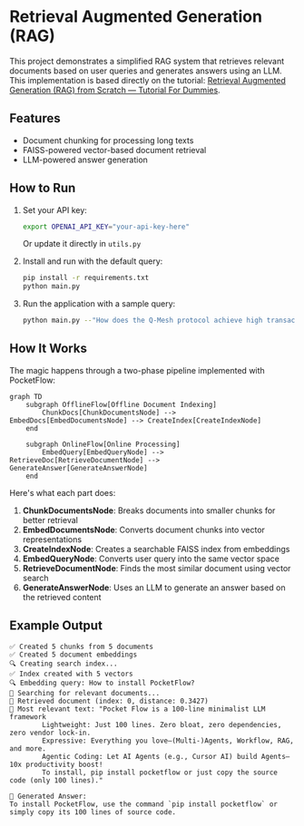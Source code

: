 # Retrieval Augmented Generation (RAG)

This project demonstrates a simplified RAG system that retrieves relevant documents based on user queries and generates answers using an LLM. This implementation is based directly on the tutorial: [Retrieval Augmented Generation (RAG) from Scratch — Tutorial For Dummies](https://zacharyhuang.substack.com/p/retrieval-augmented-generation-rag).


## Features

- Document chunking for processing long texts
- FAISS-powered vector-based document retrieval
- LLM-powered answer generation

## How to Run

1. Set your API key:
   ```bash
   export OPENAI_API_KEY="your-api-key-here"
   ```
   Or update it directly in `utils.py`

2. Install and run with the default query:
   ```bash
   pip install -r requirements.txt
   python main.py
   ```

3. Run the application with a sample query:

   ```bash
   python main.py --"How does the Q-Mesh protocol achieve high transaction speeds?"
   ```

## How It Works

The magic happens through a two-phase pipeline implemented with PocketFlow:

```mermaid
graph TD
    subgraph OfflineFlow[Offline Document Indexing]
        ChunkDocs[ChunkDocumentsNode] --> EmbedDocs[EmbedDocumentsNode] --> CreateIndex[CreateIndexNode]
    end
    
    subgraph OnlineFlow[Online Processing]
        EmbedQuery[EmbedQueryNode] --> RetrieveDoc[RetrieveDocumentNode] --> GenerateAnswer[GenerateAnswerNode]
    end
```

Here's what each part does:
1. **ChunkDocumentsNode**: Breaks documents into smaller chunks for better retrieval
2. **EmbedDocumentsNode**: Converts document chunks into vector representations
3. **CreateIndexNode**: Creates a searchable FAISS index from embeddings
4. **EmbedQueryNode**: Converts user query into the same vector space
5. **RetrieveDocumentNode**: Finds the most similar document using vector search
6. **GenerateAnswerNode**: Uses an LLM to generate an answer based on the retrieved content

## Example Output

```
✅ Created 5 chunks from 5 documents
✅ Created 5 document embeddings
🔍 Creating search index...
✅ Index created with 5 vectors
🔍 Embedding query: How to install PocketFlow?
🔎 Searching for relevant documents...
📄 Retrieved document (index: 0, distance: 0.3427)
📄 Most relevant text: "Pocket Flow is a 100-line minimalist LLM framework
        Lightweight: Just 100 lines. Zero bloat, zero dependencies, zero vendor lock-in.
        Expressive: Everything you love—(Multi-)Agents, Workflow, RAG, and more.
        Agentic Coding: Let AI Agents (e.g., Cursor AI) build Agents—10x productivity boost!
        To install, pip install pocketflow or just copy the source code (only 100 lines)."

🤖 Generated Answer:
To install PocketFlow, use the command `pip install pocketflow` or simply copy its 100 lines of source code.
```
